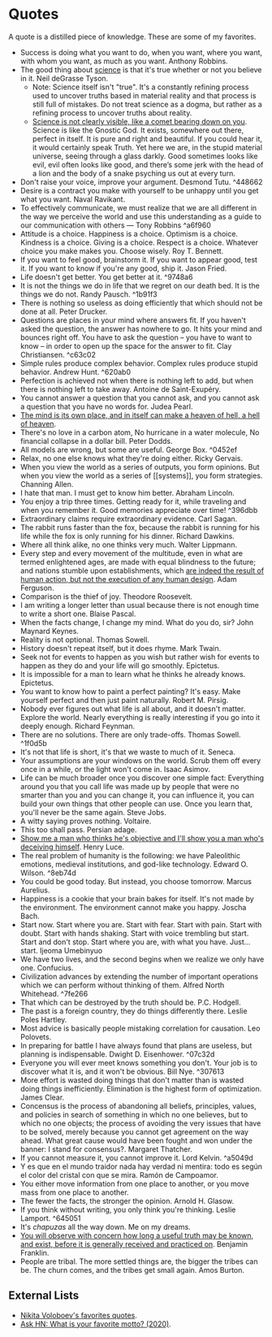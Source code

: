 # Quotes

A quote is a distilled piece of knowledge. These are some of my favorites.

- Success is doing what you want to do, when you want, where you want, with whom you want, as much as you want. Anthony Robbins.
- The good thing about [science](https://youtu.be/3MRHcYtZjFY) is that it's true whether or not you believe in it. Neil deGrasse Tyson.
  - Note: Science itself isn't "true". It's a constantly refining process used to uncover truths based in material reality and that process is still full of mistakes. Do not treat science as a dogma, but rather as a refining process to uncover truths about reality.
  - [Science is not clearly visible, like a comet bearing down on you](https://astralcodexten.substack.com/p/movie-review-dont-look-up). Science is like the Gnostic God. It exists, somewhere out there, perfect in itself. It is pure and right and beautiful. If you could hear it, it would certainly speak Truth. Yet here we are, in the stupid material universe, seeing through a glass darkly. Good sometimes looks like evil, evil often looks like good, and there’s some jerk with the head of a lion and the body of a snake psyching us out at every turn.
- Don't raise your voice, improve your argument. Desmond Tutu. ^448662
- Desire is a contract you make with yourself to be unhappy until you get what you want. Naval Ravikant.
- To effectively communicate, we must realize that we are all different in the way we perceive the world and use this understanding as a guide to our communication with others — Tony Robbins ^a6f960
- Attitude is a choice. Happiness is a choice. Optimism is a choice. Kindness is a choice. Giving is a choice. Respect is a choice. Whatever choice you make makes you. Choose wisely. Roy T. Bennett.
- If you want to feel good, brainstorm it. If you want to appear good, test it. If you want to know if you're any good, ship it. Jason Fried.
- Life doesn't get better. You get better at it. ^9748a6
- It is not the things we do in life that we regret on our death bed. It is the things we do not. Randy Pausch. ^1b91f3
- There is nothing so useless as doing efficiently that which should not be done at all. Peter Drucker.
- Questions are places in your mind where answers fit. If you haven't asked the question, the answer has nowhere to go. It hits your mind and bounces right off. You have to ask the question – you have to want to know – in order to open up the space for the answer to fit. Clay Christiansen. ^c63c02
- Simple rules produce complex behavior. Complex rules produce stupid behavior. Andrew Hunt. ^620ab0
- Perfection is achieved not when there is nothing left to add, but when there is nothing left to take away. Antoine de Saint-Exupéry.
- You cannot answer a question that you cannot ask, and you cannot ask a question that you have no words for. Judea Pearl.
- [The mind is its own place, and in itself can make a heaven of hell, a hell of heaven](https://youtu.be/RPicL1AWrs8?list=WL).
- There's no love in a carbon atom, No hurricane in a water molecule, No financial collapse in a dollar bill. Peter Dodds.
- All models are wrong, but some are useful. George Box. ^0452ef
- Relax, no one else knows what they're doing either. Ricky Gervais.
- When you view the world as a series of outputs, you form opinions. But when you view the world as a series of [[systems]], you form strategies. Channing Allen.
- I hate that man. I must get to know him better. Abraham Lincoln.
- You enjoy a trip three times. Getting ready for it, while traveling and when you remember it. Good memories appreciate over time! ^396dbb
- Extraordinary claims require extraordinary evidence. Carl Sagan.
- The rabbit runs faster than the fox, because the rabbit is running for his life while the fox is only running for his dinner. Richard Dawkins.
- Where all think alike, no one thinks very much. Walter Lippmann.
- Every step and every movement of the multitude, even in what are termed enlightened ages, are made with equal blindness to the future; and nations stumble upon establishments, which [are indeed the result of human action, but not the execution of any human design](https://en.wikipedia.org/wiki/Spontaneous_order). Adam Ferguson.
- Comparison is the thief of joy. Theodore Roosevelt.
- I am writing a longer letter than usual because there is not enough time to write a short one. Blaise Pascal.
- When the facts change, I change my mind. What do you do, sir? John Maynard Keynes.
- Reality is not optional. Thomas Sowell.
- History doesn't repeat itself, but it does rhyme. Mark Twain.
- Seek not for events to happen as you wish but rather wish for events to happen as they do and your life will go smoothly. Epictetus.
- It is impossible for a man to learn what he thinks he already knows. Epictetus.
- You want to know how to paint a perfect painting? It's easy. Make yourself perfect and then just paint naturally. Robert M. Pirsig.
- Nobody ever figures out what life is all about, and it doesn't matter. Explore the world. Nearly everything is really interesting if you go into it deeply enough. Richard Feynman.
- There are no solutions. There are only trade-offs. Thomas Sowell. ^1f0d5b
- It's not that life is short, it's that we waste to much of it. Seneca.
- Your assumptions are your windows on the world. Scrub them off every once in a while, or the light won't come in. Isaac Asimov.
- Life can be much broader once you discover one simple fact: Everything around you that you call life was made up by people that were no smarter than you and you can change it, you can influence it, you can build your own things that other people can use. Once you learn that, you'll never be the same again. Steve Jobs.
- A witty saying proves nothing. Voltaire.
- This too shall pass. Persian adage.
- [Show me a man who thinks he's objective and I'll show you a man who's deceiving himself](https://www.collaborativefund.com/blog/a-few-rules/). Henry Luce.
- The real problem of humanity is the following: we have Paleolithic emotions, medieval institutions, and god-like technology. Edward O. Wilson. ^8eb74d
- You could be good today. But instead, you choose tomorrow. Marcus Aurelius.
- Happiness is a cookie that your brain bakes for itself. It's not made by the environment. The environment cannot make you happy. Joscha Bach.
- Start now. Start where you are. Start with fear. Start with pain. Start with doubt. Start with hands shaking. Start with voice trembling but start. Start and don't stop. Start where you are, with what you have. Just... start. Ijeoma Umebinyuo
- We have two lives, and the second begins when we realize we only have one. Confucius.
- Civilization advances by extending the number of important operations which we can perform without thinking of them. Alfred North Whitehead. ^7fe266
- That which can be destroyed by the truth should be. P.C. Hodgell.
- The past is a foreign country, they do things differently there. Leslie Poles Hartley.
- Most advice is basically people mistaking correlation for causation. Leo Polovets.
- In preparing for battle I have always found that plans are useless, but planning is indispensable. Dwight D. Eisenhower. ^07c32d
- Everyone you will ever meet knows something you don't. Your job is to discover what it is, and it won't be obvious. Bill Nye. ^307613
- More effort is wasted doing things that don't matter than is wasted doing things inefficiently. Elimination is the highest form of optimization. James Clear.
- Concensus is the process of abandoning all beliefs, principles, values, and policies in search of something in which no one believes, but to which no one objects; the process of avoiding the very issues that have to be solved, merely because you cannot get agreement on the way ahead. What great cause would have been fought and won under the banner: I stand for consensus?. Margaret Thatcher.
- If you cannot measure it, you cannot improve it.  Lord Kelvin. ^a5049d
- Y es que en el mundo traidor nada hay verdad ni mentira: todo es según el color del cristal con que se mira. Ramón de Campoamor.
- You either move information from one place to another, or you move mass from one place to another.
- The fewer the facts, the stronger the opinion. Arnold H. Glasow.
- If you think without writing, you only think you're thinking. Leslie Lamport. ^645051
- It's _chapuzas_ all the way down. Me on my dreams.
- [You will observe with concern how long a useful truth may be known, and exist, before it is generally received and practiced on](https://www.youtube.com/watch?v=IV3dnLzthDA). Benjamin Franklin.
- People are tribal. The more settled things are, the bigger the tribes can be. The churn comes, and the tribes get small again. Amos Burton.

## External Lists

- [Nikita Voloboev's favorites quotes](https://nikitavoloboev.xyz/likes/#quotes).
- [Ask HN: What is your favorite motto? (2020)](https://news.ycombinator.com/item?id=24436135).
